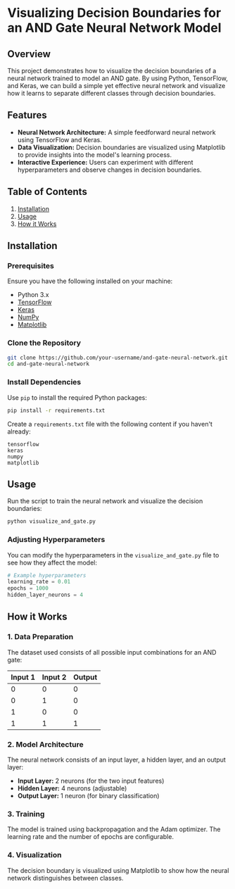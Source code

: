 # Visualizing Decision Boundaries for an AND Gate Neural Network Model


## Overview

This project demonstrates how to visualize the decision boundaries of a neural network trained to model an AND gate. By using Python, TensorFlow, and Keras, we can build a simple yet effective neural network and visualize how it learns to separate different classes through decision boundaries.

## Features

- **Neural Network Architecture:** A simple feedforward neural network using TensorFlow and Keras.
- **Data Visualization:** Decision boundaries are visualized using Matplotlib to provide insights into the model's learning process.
- **Interactive Experience:** Users can experiment with different hyperparameters and observe changes in decision boundaries.

## Table of Contents

1. [Installation](#installation)
2. [Usage](#usage)
3. [How it Works](#how-it-works)


## Installation

### Prerequisites

Ensure you have the following installed on your machine:

- Python 3.x
- [TensorFlow](https://www.tensorflow.org/install)
- [Keras](https://keras.io/getting_started/)
- [NumPy](https://numpy.org/install/)
- [Matplotlib](https://matplotlib.org/stable/users/installing.html)

### Clone the Repository

```bash
git clone https://github.com/your-username/and-gate-neural-network.git
cd and-gate-neural-network
```

### Install Dependencies

Use `pip` to install the required Python packages:

```bash
pip install -r requirements.txt
```

Create a `requirements.txt` file with the following content if you haven't already:

```plaintext
tensorflow
keras
numpy
matplotlib
```

## Usage

Run the script to train the neural network and visualize the decision boundaries:

```bash
python visualize_and_gate.py
```

### Adjusting Hyperparameters

You can modify the hyperparameters in the `visualize_and_gate.py` file to see how they affect the model:

```python
# Example hyperparameters
learning_rate = 0.01
epochs = 1000
hidden_layer_neurons = 4
```

## How it Works

### 1. Data Preparation

The dataset used consists of all possible input combinations for an AND gate:

| Input 1 | Input 2 | Output |
|---------|---------|--------|
| 0       | 0       | 0      |
| 0       | 1       | 0      |
| 1       | 0       | 0      |
| 1       | 1       | 1      |

### 2. Model Architecture

The neural network consists of an input layer, a hidden layer, and an output layer:

- **Input Layer:** 2 neurons (for the two input features)
- **Hidden Layer:** 4 neurons (adjustable)
- **Output Layer:** 1 neuron (for binary classification)

### 3. Training

The model is trained using backpropagation and the Adam optimizer. The learning rate and the number of epochs are configurable.

### 4. Visualization

The decision boundary is visualized using Matplotlib to show how the neural network distinguishes between classes.


